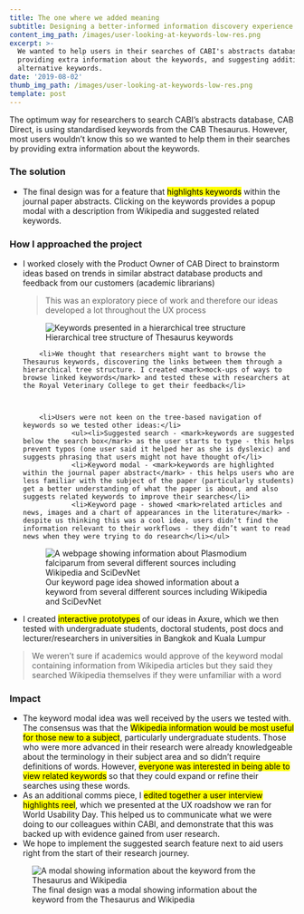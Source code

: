 ```yaml
---
title: The one where we added meaning
subtitle: Designing a better-informed information discovery experience
content_img_path: /images/user-looking-at-keywords-low-res.png
excerpt: >-
  We wanted to help users in their searches of CABI's abstracts database by
  providing extra information about the keywords, and suggesting additional or
  alternative keywords.
date: '2019-08-02'
thumb_img_path: /images/user-looking-at-keywords-low-res.png
template: post
---
```

<section class="content case-study-detail">
The optimum way for researchers to search CABI’s abstracts database, CAB Direct, is using standardised keywords from the CAB Thesaurus. However, most users wouldn’t know this so we wanted to help them in their searches by providing extra information about the keywords.
</section>
<section class="content case-study-detail">
	<h3>The solution</h3>
	<ul>
		<li>The final design was for a feature that <mark>highlights keywords</mark> within the journal paper abstracts. Clicking on the keywords provides a popup modal with a description from Wikipedia and suggested related keywords.</li>
</section>
<section class="content case-study-detail">
	<h3>How I approached the project</h3>
	<ul>
		<li>I worked closely with the Product Owner of CAB Direct to brainstorm ideas based on trends in similar abstract database products and feedback from our customers (academic librarians)</li>
		<blockquote>This was an exploratory piece of work and therefore our ideas developed a lot throughout the UX process</blockquote>
<figure class="inline-image-right">
  <img src="/images/Thesaurus-hierarchy.png" alt="Keywords presented in a hierarchical tree structure"/>
  <figcaption>Hierarchical tree structure of Thesaurus keywords</figcaption>
</figure>
		
		<li>We thought that researchers might want to browse the Thesaurus keywords, discovering the links between them through a hierarchical tree structure. I created <mark>mock-ups of ways to browse linked keywords</mark> and tested these with researchers at the Royal Veterinary College to get their feedback</li>
		
		
		
		<li>Users were not keen on the tree-based navigation of keywords so we tested other ideas:</li>
				<ul><li>Suggested search - <mark>keywords are suggested below the search box</mark> as the user starts to type - this helps prevent typos (one user said it helped her as she is dyslexic) and suggests phrasing that users might not have thought of</li>
				<li>Keyword modal - <mark>keywords are highlighted within the journal paper abstract</mark> - this helps users who are less familiar with the subject of the paper (particularly students) get a better understanding of what the paper is about, and also suggests related keywords to improve their searches</li>
				<li>Keyword page - showed <mark>related articles and news, images and a chart of appearances in the literature</mark> - despite us thinking this was a cool idea, users didn’t find the information relevant to their workflows - they didn’t want to read news when they were trying to do research</li></ul>
				
				
<figure class="inline-image-right">	
  <img src="/images/entity-page-idea.png"  alt="A webpage showing information about Plasmodium falciparum from several different sources including Wikipedia and SciDevNet"/>
  <figcaption>Our keyword page idea showed information about a keyword from several different sources including Wikipedia and SciDevNet</figcaption>	
</figure>	

<li>I created <mark>interactive prototypes</mark> of our ideas in Axure, which we then tested with undergraduate students, doctoral students, post docs and lecturer/researchers in universities in Bangkok and Kuala Lumpur</li>
</ul>
<blockquote>We weren’t sure if academics would approve of the keyword modal containing information from Wikipedia articles but they said they searched Wikipedia themselves if they were unfamiliar with a word</blockquote>

<section class="content case-study-detail">
	<h3>Impact</h3>
<ul>
<li>The keyword modal idea was well received by the users we tested with. The consensus was that the <mark>Wikipedia information would be most useful for those new to a subject</mark>, particularly undergraduate students. Those who were more advanced in their research were already knowledgeable about the terminology in their subject area and so didn’t require definitions of words. However, <mark>everyone was interested in being able to view related keywords</mark> so that they could expand or refine their searches using these words.
</li>
<li>As an additional comms piece, I <mark>edited together a user interview highlights reel</mark>, which we presented at the UX roadshow we ran for World Usability Day. This helped us to communicate what we were doing to our colleagues within CABI, and demonstrate that this was backed up with evidence gained from user research.</li>
<li>We hope to implement the suggested search feature next to aid users right from the start of their research journey.</li>


</ul>
		<figure>
  <img src="/images/entity-popup-mockup.png" alt="A modal showing information about the keyword from the Thesaurus and Wikipedia"/>
  <figcaption>The final design was a modal showing information about the keyword from the Thesaurus and Wikipedia</figcaption>
</figure>

</section>

